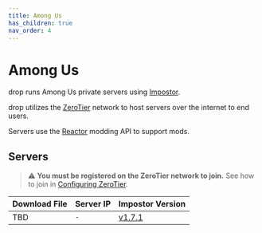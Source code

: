 ```yaml
---
title: Among Us
has_children: true
nav_order: 4
---
```


# Among Us
drop runs Among Us private servers using [Impostor](https://github.com/Impostor/Impostor).

drop utilizes the [ZeroTier](https://www.zerotier.com/) network to host servers over the internet to end users.

Servers use the [Reactor](https://github.com/NuclearPowered/Reactor) modding API to support mods.

## Servers
> ⚠ **You must be registered on the ZeroTier network to join.** See how to join in [Configuring ZeroTier](https://drop8k.github.io/docs/misc/zerotier.html).

| Download File  | Server IP      | Impostor Version                                                   | 
| :------------- | :------------- | :----------------------------------------------------------------- |
| TBD            | `-`            | [v1.7.1](https://github.com/Impostor/Impostor/releases/tag/v1.7.1) | 
